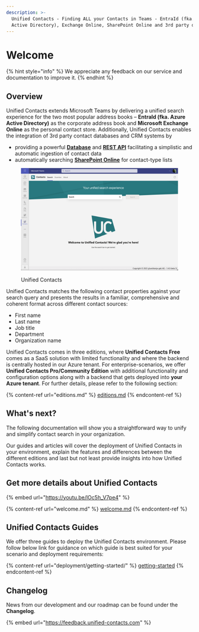 ```yaml
---
description: >-
  Unified Contacts - Finding ALL your Contacts in Teams - EntraId (fka. Azure
  Active Directory), Exchange Online, SharePoint Online and 3rd party database
---
```


# Welcome

{% hint style="info" %}
We appreciate any feedback on our service and documentation to improve it.
{% endhint %}

## Overview

Unified Contacts extends Microsoft Teams by delivering a unified search experience for the two most popular address books – **EntraId (fka. Azure Active Directory)** as the corporate address book and **Microsoft Exchange Online** as the personal contact store. Additionally, Unified Contacts enables the integration of 3rd party contact databases and CRM systems by

* providing a powerful [**Database**](advanced-configuration/uc-database/) and [**REST API**](advanced-configuration/uc-database/crud-operations-with-rest-api.md) facilitating a simplistic and automatic ingestion of contact data
* automatically searching [**SharePoint Online**](advanced-configuration/sharepoint-online-lists.md) for contact-type lists

<figure><img src="../.gitbook/assets/image (77).png" alt=""><figcaption><p>Unified Contacts</p></figcaption></figure>

Unified Contacts matches the following contact properties against your search query and presents the results in a familiar, comprehensive and coherent format across different contact sources:

* First name
* Last name
* Job title
* Department
* Organization name&#x20;

Unified Contacts comes in three editions, where **Unified Contacts Free** comes as a SaaS solution with limited functionality and where the backend is centrally hosted in our Azure tenant. For enterprise-scenarios, we offer **Unified Contacts Pro/Community Edition** with additional functionality and configuration options along with a backend that gets deployed into **your Azure tenant**. For further details, please refer to the following section:

{% content-ref url="editions.md" %}
[editions.md](editions.md)
{% endcontent-ref %}

## What's next?

The following documentation will show you a straightforward way to unify and simplify contact  search in your organization.&#x20;

Our guides and articles will cover the deployment of Unified Contacts in your environment, explain the features and differences between the different editions and last but not least provide insights into how Unified Contacts works.

## Get more details about Unified Contacts

{% embed url="https://youtu.be/lOc5h_V7pe4" %}

{% content-ref url="welcome.md" %}
[welcome.md](welcome.md)
{% endcontent-ref %}

## Unified Contacts Guides

We offer three guides to deploy the Unified Contacts environment. Please follow below link for guidance on which guide is best suited for your scenario and deployment requirements:

{% content-ref url="deployment/getting-started/" %}
[getting-started](deployment/getting-started/)
{% endcontent-ref %}

## Changelog

News from our development and our roadmap can be found under the **Changelog**.

{% embed url="https://feedback.unified-contacts.com" %}
